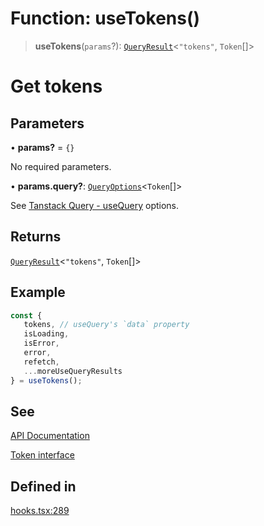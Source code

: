 # Function: useTokens()

> **useTokens**(`params`?): [`QueryResult`](/docs/SDK%20React%20Provider/type-aliases/QueryResult.md)\<`"tokens"`, `Token`[]\>

# Get tokens

## Parameters

• **params?** = `{}`

No required parameters.

• **params.query?**: [`QueryOptions`](/docs/SDK%20React%20Provider/type-aliases/QueryOptions.md)\<`Token`[]\>

See [Tanstack Query - useQuery](https://tanstack.com/query/latest/docs/framework/react/reference/useQuery) options.

## Returns

[`QueryResult`](/docs/SDK%20React%20Provider/type-aliases/QueryResult.md)\<`"tokens"`, `Token`[]\>

## Example

```ts
const {
   tokens, // useQuery's `data` property
   isLoading,
   isError,
   error,
   refetch,
   ...moreUseQueryResults
} = useTokens();
```

## See

[API Documentation](https://monerium.dev/api-docs#operation/tokens)

[Token interface](/docs/SDK/interfaces/Token.md)

## Defined in

[hooks.tsx:289](https://github.com/monerium/js-monorepo/blob/bdb556f177407a98459f8edb039e31cf37d07d7a/packages/sdk-react-provider/src/lib/hooks.tsx#L289)
